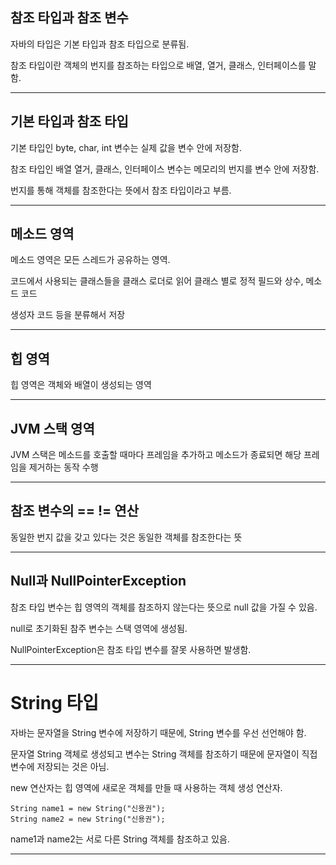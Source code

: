 ## 참조 타입과 참조 변수

자바의 타입은 기본 타입과 참조 타입으로 분류됨.

참조 타입이란 객체의 번지를 참조하는 타입으로 배열, 열거, 클래스, 인터페이스를 말함.
___________________________________________________________________________________________
## 기본 타입과 참조 타입

기본 타입인 byte, char, int 변수는 실제 값을 변수 안에 저장함.

참조 타입인 배열 열거, 클래스, 인터페이스 변수는 메모리의 번지를 변수 안에 저장함.

번지를 통해 객체를 참조한다는 뜻에서 참조 타입이라고 부름.
___________________________________________________________________________________________

## 메소드 영역

메소드 영역은 모든 스레드가 공유하는 영역.

코드에서 사용되는 클래스들을 클래스 로더로 읽어 클래스 별로 정적 필드와 상수, 메소드 코드

생성자 코드 등을 분류해서 저장
___________________________________________________________________________________________

## 힙 영역

힙 영역은 객체와 배열이 생성되는 영역
___________________________________________________________________________________________

## JVM 스택 영역

JVM 스택은 메소드를 호출할 때마다 프레임을 추가하고 메소드가 종료되면 해당 프레임을 제거하는 동작 수행
___________________________________________________________________________________________

## 참조 변수의 == != 연산

동일한 번지 값을 갖고 있다는 것은 동일한 객체를 참조한다는 뜻
___________________________________________________________________________________________

## Null과 NullPointerException

참조 타입 변수는 힙 영역의 객체를 참조하지 않는다는 뜻으로 null 값을 가질 수 있음.

null로 초기화된 참주 변수는 스택 영역에 생성됨.

NullPointerException은 참조 타입 변수를 잘못 사용하면 발생함.
___________________________________________________________________________________________

# String 타입

자바는 문자열을 String 변수에 저장하기 때문에, String 변수를 우선 선언해야 함.

문자열 String 객체로 생성되고 변수는 String 객체를 참조하기 때문에 문자열이 직접 변수에 저장되는 것은 아님.

new 연산자는 힙 영역에 새로운 객체를 만들 때 사용하는 객체 생성 연산자.

```
String name1 = new String("신용권");
String name2 = new String("신용권");
```

name1과 name2는 서로 다른 String 객체를 참조하고 있음.
___________________________________________________________________________________________
